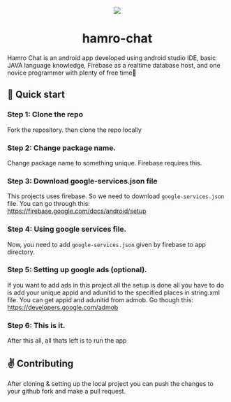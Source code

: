 <p align= "center">
<img src="https://github.com/sauravgautam320/hamro-chat/blob/master/app/src/main/res/mipmap-hdpi/ic_launcher_round.png?=true" /> </p>

<h1 align = "center">
hamro-chat </h1>
Hamro Chat is an android app developed using android studio IDE, basic JAVA language knowledge, Firebase as a realtime database host, and one novice programmer with plenty of free time🤣

## :rocket: Quick start

### Step 1: Clone the repo
Fork the repository. then clone the repo locally

### Step 2: Change package name.
Change package name to something unique. Firebase requires this.

### Step 3: Download google-services.json file
This projects uses firebase. So we need to download `google-services.json` file.
You can go through this: https://firebase.google.com/docs/android/setup

### Step 4: Using google services file.
Now, you need to add `google-services.json` given by firebase to app directory.

### Step 5: Setting up google ads (optional).
If you want to add ads in this project all the setup is done all you have to do is add your unique appid and adunitid to the specified places in string.xml file.
You can get appid and adunitid from admob. Go though this: https://developers.google.com/admob

### Step 6: This is it.
After this all, all thats left is to run the app

## :v: Contributing
After cloning & setting up the local project you can push the changes to your github fork and make a pull request.
